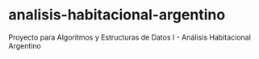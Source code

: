 # analisis-habitacional-argentino
Proyecto para Algoritmos y Estructuras de Datos I - Análisis Habitacional Argentino
